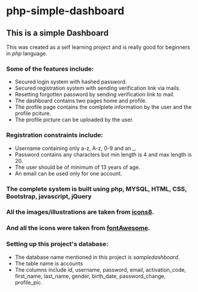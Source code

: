# php-simple-dashboard
## This is a simple Dashboard
This was created as a self learning project and is really good for beginners in *php* language.
### Some of the features include:
* Secured login system with hashed password.
* Secured registration system with sending verification link via mails.
* Resetting forgotten password by sending verification link to mail.
* The dashboard contains two pages home and profile.
* The profile page contains the comlplete information by the user and the profile pciture.
* The profile picture can be uploaded by the user.

### Registration constraints include:
* Username containing only a-z, A-z, 0-9 and an _.
* Password contains any characters but min length is 4 and max length is 20.
* The user should be of minimum of 13 years of age.
* An email can be used only for one account.

### The complete system is built using **php**, **MYSQL**, **HTML**, **CSS**, **Bootstrap**, **javascript**, **jQuery**
### All the images/illustrations are taken from [icons8](https://icons8.com/).
### And all the icons were taken from [fontAwesome](https://fontawesome.com/).

### Setting up this project's database:
* The database name mentioned in this project is *sampledashboard*.
* The table name is accounts
* The columns include id, username, password, email, activation_code, first_name, last_name, gender, birth_date, password_change, profile_pic.
